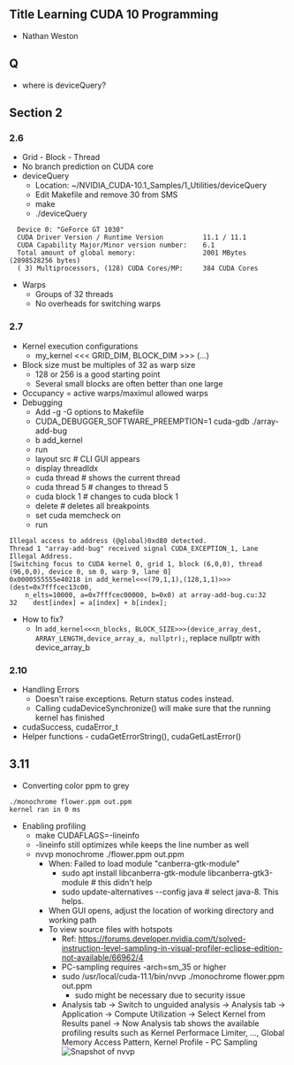 ## Title Learning CUDA 10 Programming
- Nathan Weston

## Q
- where is deviceQuery?

## Section 2
### 2.6
- Grid - Block - Thread
- No branch prediction on CUDA core
- deviceQuery
  - Location: ~/NVIDIA_CUDA-10.1_Samples/1_Utilities/deviceQuery
  - Edit Makefile and remove 30 from SMS
  - make
  - ./deviceQuery
```
  Device 0: "GeForce GT 1030"
  CUDA Driver Version / Runtime Version          11.1 / 11.1
  CUDA Capability Major/Minor version number:    6.1
  Total amount of global memory:                 2001 MBytes (2098528256 bytes)
  ( 3) Multiprocessors, (128) CUDA Cores/MP:     384 CUDA Cores
```
- Warps
  - Groups of 32 threads
  - No overheads for switching warps

### 2.7
- Kernel execution configurations
  - my_kernel <<< GRID_DIM, BLOCK_DIM >>> (...)
- Block size must be multiples of 32 as warp size
  - 128 or 256 is a good starting point
  - Several small blocks are often better than one large
- Occupancy = active warps/maximul allowed warps
- Debugging
  - Add -g -G options to Makefile
  - CUDA_DEBUGGER_SOFTWARE_PREEMPTION=1 cuda-gdb ./array-add-bug
  - b add_kernel
  - run
  - layout src # CLI GUI appears
  - display threadIdx
  - cuda thread # shows the current thread
  - cuda thread 5  # changes to thread 5
  - cuda block 1  # changes to cuda block 1
  - delete # deletes all breakpoints
  - set cuda memcheck on
  - run
```
Illegal access to address (@global)0xd80 detected.
Thread 1 "array-add-bug" received signal CUDA_EXCEPTION_1, Lane Illegal Address.
[Switching focus to CUDA kernel 0, grid 1, block (6,0,0), thread (96,0,0), device 0, sm 0, warp 9, lane 0]
0x0000555555e40218 in add_kernel<<<(79,1,1),(128,1,1)>>> (dest=0x7fffcec13c00,
    n_elts=10000, a=0x7fffcec00000, b=0x0) at array-add-bug.cu:32
32	  dest[index] = a[index] + b[index];
```
- How to fix?
  - In `add_kernel<<<n_blocks, BLOCK_SIZE>>>(device_array_dest, ARRAY_LENGTH,device_array_a, nullptr);`, replace nullptr with device_array_b

### 2.10
- Handling Errors
  - Doesn't raise exceptions. Return status codes instead.
  - Calling cudaDeviceSynchronize() will make sure that the running kernel has finished
- cudaSuccess, cudaError_t
- Helper functions - cudaGetErrorString(), cudaGetLastError()

## 3.11
- Converting color ppm to grey
```
./monochrome flower.ppm out.ppm
kernel ran in 0 ms
```
- Enabling profiling
  - make CUDAFLAGS=-lineinfo
  - -lineinfo still optimizes while keeps the line number as well
  - nvvp monochrome ./flower.ppm out.ppm
    - When: Failed to load module "canberra-gtk-module"
      - sudo apt install libcanberra-gtk-module libcanberra-gtk3-module # this didn't help
      - sudo update-alternatives --config java # select java-8. This helps.
    - When GUI opens, adjust the location of working directory and working path
    - To view source files with hotspots
      - Ref: https://forums.developer.nvidia.com/t/solved-instruction-level-sampling-in-visual-profiler-eclipse-edition-not-available/66962/4
      - PC-sampling requires -arch=sm_35 or higher
      - sudo /usr/local/cuda-11.1/bin/nvvp  ./monochrome  flower.ppm  out.ppm
        - sudo might be necessary due to security issue
      - Analysis tab -> Switch to unguided analysis -> Analysis tab -> Application -> Compute Utilization -> Select Kernel from Results panel -> Now Analysis tab shows the available profiling results such as Kernel Performace Limiter, ..., Global Memory Access Pattern, Kernel Profile - PC Sampling
![Snapshot of nvvp](https://github.com/hpjeonGIT/class/udemy_CUDA10/nvpp_snapshot.png)
